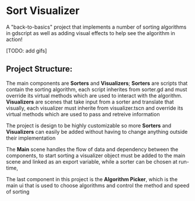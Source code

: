# Sort Visualizer
A "back-to-basics" project that implements a number of sorting algorithms in gdscript
as well as adding visual effects to help see the algorithm in action!

[TODO: add gifs]

## Project Structure:
The main components are **Sorters** and **Visualizers**;
**Sorters** are scripts that contain the sorting algorithm, each script inherites
from sorter.gd and must override its virtual methods which are used to interact
with the algorithm.
**Visualizers** are scenes that take input from a sorter and translate that visually,
each visualizer must inherite from visualizer.tscn and override its virtual methods
which are used to pass and retreive information

The project is design to be highly customizable so more **Sorters** and **Visualizers** can
easily be added without having to change anything outside their implementation

The **Main** scene handles the flow of data and dependency between the components,
to start sorting a visualizer object must be added to the main scene and linked as an export variable,
while a sorter can be chosen at run-time, 

The last component in this project is the **Algorithm Picker**, which is the main ui
that is used to choose algorithms and control the method and speed of sorting

